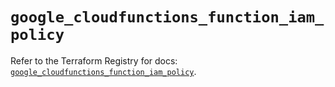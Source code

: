 # `google_cloudfunctions_function_iam_policy`

Refer to the Terraform Registry for docs: [`google_cloudfunctions_function_iam_policy`](https://registry.terraform.io/providers/hashicorp/google-beta/5.14.0/docs/resources/google_cloudfunctions_function_iam_policy).
